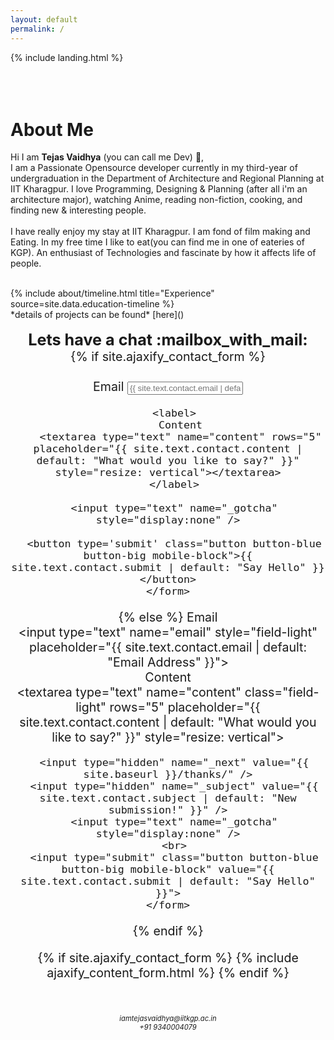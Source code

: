 ```yaml
---
layout: default
permalink: /
---
```


{% include landing.html %}
<br>
<br>
<br>
<br>


# **About Me**

Hi I am **Tejas Vaidhya** (you can call me Dev) :wave:,<br>
I am a Passionate Opensource developer currently in my third-year of undergraduation in the Department of Architecture and Regional Planning at IIT Kharagpur. I love Programming, Designing & Planning (after all i'm an architecture major), watching Anime, reading non-fiction, cooking, and finding new & interesting people.<br>
<br>
I have really enjoy my stay at IIT Kharagpur. I am fond of film making and Eating. In my free time I like to eat(you can find me in one of eateries of KGP). An enthusiast of Technologies and fascinate by how it affects life of people.

<br>
<div class="row">
{% include about/timeline.html title="Experience" source=site.data.education-timeline %}
</div >
*details of projects can be found* [here]()
<br>
<br>


<div style="text-align: center;font-size:180%;">
<b> Lets have a chat :mailbox_with_mail:</b>
</div>

<div style="text-align: center;font-size:140%;">
  {% if site.ajaxify_contact_form %}
  <br>
  <br>
    <form class="form-stacked">
      <label>
        Email
        <input type="text" name="email" class="field-light" placeholder="{{ site.text.contact.email | default: "Email Address" }}">
      </label>
        <br>

      <label>
        Content
        <textarea type="text" name="content" rows="5" placeholder="{{ site.text.contact.content | default: "What would you like to say?" }}" style="resize: vertical"></textarea>
      </label>

      <input type="text" name="_gotcha" style="display:none" />

      <button type='submit' class="button button-blue button-big mobile-block">{{ site.text.contact.submit | default: "Say Hello" }}</button>
    </form>
  {% else %}
    <form action="https://formspree.io/myynpjpw" method="POST" class="form-stacked">
      <label >
        Email
        <br>
        <input type="text" name="email" style="field-light" placeholder="{{ site.text.contact.email | default: "Email Address" }}">
      </label>
      <br>
      <label>
        Content
        <br>
        <textarea type="text" name="content" class="field-light" rows="5" placeholder="{{ site.text.contact.content | default: "What would you like to say?" }}" style="resize: vertical"></textarea>
      </label>

      <input type="hidden" name="_next" value="{{ site.baseurl }}/thanks/" />
      <input type="hidden" name="_subject" value="{{ site.text.contact.subject | default: "New submission!" }}" />
      <input type="text" name="_gotcha" style="display:none" />
      <br>
      <input type="submit" class="button button-blue button-big mobile-block" value="{{ site.text.contact.submit | default: "Say Hello" }}">
    </form>
  {% endif %}

 {% if site.ajaxify_contact_form %}
  {% include ajaxify_content_form.html %}
{% endif %}

</div>
<br>
<br>
<div align="center" style="font-size: 80%">
	<i>iamtejasvaidhya@iitkgp.ac.in</i><br>
	<i>+91 9340004079</i>
</div>